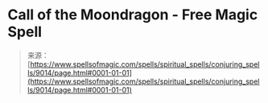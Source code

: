 <!--yml
category: 未分类
date: 2024-06-12 18:44:45
-->

# Call of the Moondragon - Free Magic Spell

> 来源：[https://www.spellsofmagic.com/spells/spiritual_spells/conjuring_spells/9014/page.html#0001-01-01](https://www.spellsofmagic.com/spells/spiritual_spells/conjuring_spells/9014/page.html#0001-01-01)
